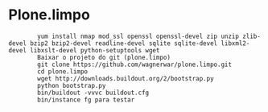 # Plone.limpo

			yum install nmap mod_ssl openssl openssl-devel zip unzip zlib-devel bzip2 bzip2-devel readline-devel sqlite sqlite-devel libxml2-devel libxslt-devel python-setuptools wget
			Baixar o projeto do git (plone.limpo)
			git clone https://github.com/wagnerwar/plone.limpo.git
			cd plone.limpo
			wget http://downloads.buildout.org/2/bootstrap.py
			python bootstrap.py
			bin/buildout -vvvc buildout.cfg
			bin/instance fg para testar

